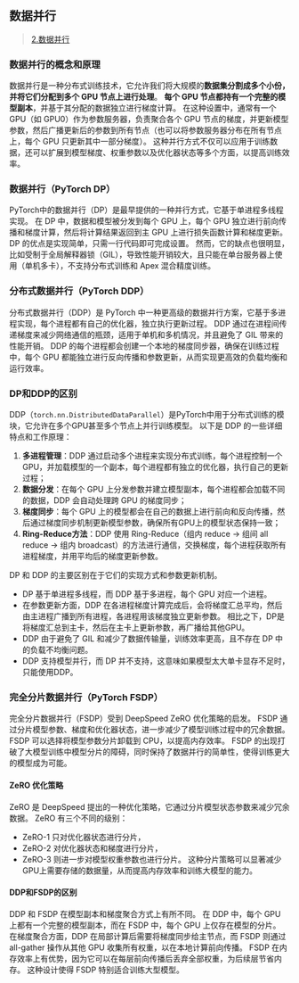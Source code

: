 ## 数据并行

> [2.数据并行](https://github.com/wdndev/llm_interview_note/blob/main/04.%E5%88%86%E5%B8%83%E5%BC%8F%E8%AE%AD%E7%BB%83/2.%E6%95%B0%E6%8D%AE%E5%B9%B6%E8%A1%8C/2.%E6%95%B0%E6%8D%AE%E5%B9%B6%E8%A1%8C.md)

### 数据并行的概念和原理
数据并行是一种分布式训练技术，它允许我们将大规模的**数据集分割成多个小份，并将它们分配到多个 GPU 节点上进行处理**。
**每个 GPU 节点都持有一个完整的模型副本**，并基于其分配的数据独立进行梯度计算。
在这种设置中，通常有一个 GPU（如 GPU0）作为参数服务器，负责聚合各个 GPU 节点的梯度，并更新模型参数，然后广播更新后的参数到所有节点（也可以将参数服务器分布在所有节点上，每个 GPU 只更新其中一部分梯度）。
这种并行方式不仅可以应用于训练数据，还可以扩展到模型梯度、权重参数以及优化器状态等多个方面，以提高训练效率。


### 数据并行（PyTorch DP）
PyTorch中的数据并行（DP）是最早提供的一种并行方式，它基于单进程多线程实现。
在 DP 中，数据和模型被分发到每个 GPU 上，每个 GPU 独立进行前向传播和梯度计算，然后将计算结果返回到主 GPU 上进行损失函数计算和梯度更新。
DP 的优点是实现简单，只需一行代码即可完成设置。
然而，它的缺点也很明显，比如受制于全局解释器锁（GIL），导致性能开销较大，且只能在单台服务器上使用（单机多卡），不支持分布式训练和 Apex 混合精度训练。

### 分布式数据并行（PyTorch DDP）
分布式数据并行（DDP）是 PyTorch 中一种更高级的数据并行方案，它基于多进程实现，每个进程都有自己的优化器，独立执行更新过程。
DDP 通过在进程间传递梯度来减少网络通信的瓶颈，适用于单机和多机情况，并且避免了 GIL 带来的性能开销。
DDP 的每个进程都会创建一个本地的梯度同步器，确保在训练过程中，每个 GPU 都能独立进行反向传播和参数更新，从而实现更高效的负载均衡和运行效率。

### DP和DDP的区别
DDP（`torch.nn.DistributedDataParallel`）是PyTorch中用于分布式训练的模块，它允许在多个GPU甚至多个节点上并行训练模型。
以下是 DDP 的一些详细特点和工作原理：
1. **多进程管理**：DDP 通过启动多个进程来实现分布式训练，每个进程控制一个 GPU，并加载模型的一个副本，每个进程都有独立的优化器，执行自己的更新过程；
2. **数据分发**：在每个 GPU 上分发参数并建立模型副本，每个进程都会加载不同的数据，DDP 会自动处理跨 GPU 的梯度同步；
3. **梯度同步**：每个 GPU 上的模型都会在自己的数据上进行前向和反向传播，然后通过梯度同步机制更新模型参数，确保所有GPU上的模型状态保持一致；
4. **Ring-Reduce方法**：DDP 使用 Ring-Reduce（组内 reduce -> 组间 all reduce -> 组内 broadcast）的方法进行通信，交换梯度，每个进程获取所有进程梯度，并用平均后的梯度更新参数。

DP 和 DDP 的主要区别在于它们的实现方式和参数更新机制。
- DP 基于单进程多线程，而 DDP 基于多进程，每个 GPU 对应一个进程。
- 在参数更新方面，DDP 在各进程梯度计算完成后，会将梯度汇总平均，然后由主进程广播到所有进程，各进程用该梯度独立更新参数。 相比之下，DP是将梯度汇总到主卡，然后在主卡上更新参数，再广播给其他GPU。
- DDP 由于避免了 GIL 和减少了数据传输量，训练效率更高，且不存在 DP 中的负载不均衡问题。
- DDP 支持模型并行，而 DP 并不支持，这意味如果模型太大单卡显存不足时，只能使用DDP。

### 完全分片数据并行（PyTorch FSDP）
完全分片数据并行（FSDP）受到 DeepSpeed ZeRO 优化策略的启发。
FSDP 通过分片模型参数、梯度和优化器状态，进一步减少了模型训练过程中的冗余数据。
FSDP 可以选择将模型参数分片卸载到 CPU，以提高内存效率。
FSDP 的出现打破了大模型训练中模型分片的障碍，同时保持了数据并行的简单性，使得训练更大的模型成为可能。

#### ZeRO 优化策略
ZeRO 是 DeepSpeed 提出的一种优化策略，它通过分片模型状态参数来减少冗余数据。
ZeRO 有三个不同的级别：
- ZeRO-1 只对优化器状态进行分片，
- ZeRO-2 对优化器状态和梯度进行分片，
- ZeRO-3 则进一步对模型权重参数也进行分片。 这种分片策略可以显著减少GPU上需要存储的数据量，从而提高内存效率和训练大模型的能力。

#### DDP和FSDP的区别
DDP 和 FSDP 在模型副本和梯度聚合方式上有所不同。
在 DDP 中，每个 GPU 上都有一个完整的模型副本，而在 FSDP 中，每个 GPU 上仅存在模型的分片。
在梯度聚合方面，DDP 在局部计算后需要将梯度同步给主节点，而 FSDP 则通过 all-gather 操作从其他 GPU 收集所有权重，以在本地计算前向传播。
FSDP 在内存效率上有优势，因为它可以在每层前向传播后丢弃全部权重，为后续层节省内存。
这种设计使得 FSDP 特别适合训练大型模型。
